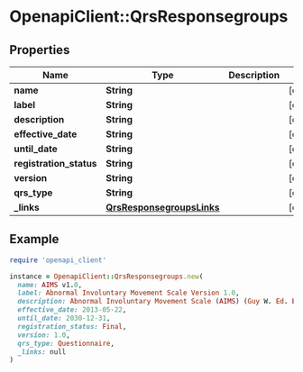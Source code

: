 # OpenapiClient::QrsResponsegroups

## Properties

| Name | Type | Description | Notes |
| ---- | ---- | ----------- | ----- |
| **name** | **String** |  | [optional] |
| **label** | **String** |  | [optional] |
| **description** | **String** |  | [optional] |
| **effective_date** | **String** |  | [optional] |
| **until_date** | **String** |  | [optional] |
| **registration_status** | **String** |  | [optional] |
| **version** | **String** |  | [optional] |
| **qrs_type** | **String** |  | [optional] |
| **_links** | [**QrsResponsegroupsLinks**](QrsResponsegroupsLinks.md) |  | [optional] |

## Example

```ruby
require 'openapi_client'

instance = OpenapiClient::QrsResponsegroups.new(
  name: AIMS v1.0,
  label: Abnormal Involuntary Movement Scale Version 1.0,
  description: Abnormal Involuntary Movement Scale (AIMS) (Guy W. Ed. ECDEU Assessment Manual for Psychopharmacology. Rockville MD: US Dept of Health, Education and Welfare. 1976, Publication No. (ADM) 76-338).,
  effective_date: 2013-05-22,
  until_date: 2030-12-31,
  registration_status: Final,
  version: 1.0,
  qrs_type: Questionnaire,
  _links: null
)
```

